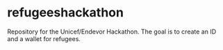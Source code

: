 # refugeeshackathon
Repository  for the Unicef/Endevor Hackathon. The goal is to create an ID and a wallet for refugees.
